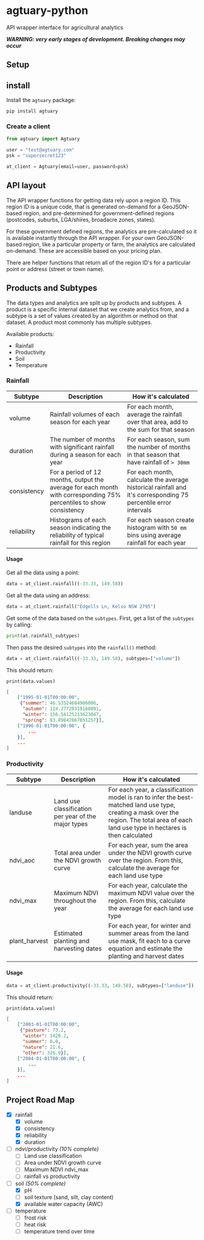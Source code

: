 # agtuary-python

API wrapper interface for agricultural analytics 

***WARNING: very early stages of development. Breaking changes may occur***

## Setup

## install

Install the `agtuary` package:

```
pip install agtuary
```

### Create a client


```python
from agtuary import Agtuary

user = "test@agtuary.com"
psk = "supersecret123"

at_client = Agtuary(email=user, password=psk)
```

## API layout

The API wrapper functions for getting data rely upon a region ID. This region ID is a unique code, that is generated on-demand for a GeoJSON-based region, and pre-determined for government-defined regions (postcodes, suburbs, LGA/shires, broadacre zones, states). 

For these government defined regions, the analytics are pre-calculated so it is available instantly through the API wrapper. For your own GeoJSON-based region, like a particular property or farm, the analytics are calculated on-demand. These are accessible based on your pricing plan.

There are helper functions that return all of the region ID's for a particular point or address (street or town name).


## Products and Subtypes

The data types and analytics are split up by products and subtypes. A product is a specific internal dataset that we create analytics from, and a subtype is a set of values created by an algorithm or method on that dataset. A product most commonly has multiple subtypes.

Available products:

- Rainfall
- Productivity
- Soil
- Temperature

### Rainfall


|Subtype|Description|How it's calculated|
|---|---|---|
|volume|Rainfall volumes of each season for each year|For each month, average the rainfall over that area, add to the sum for that season|
|duration|The number of months with significant rainfall during a season for each year|For each season, sum the number of months in that season that have rainfall of `> 30mm`|
consistency|For a period of 12 months, output the average for each month with corresponding 75% percentiles to show consistency|For each month, calculate the average historical rainfall and it's corresponding 75 percentile error intervals|
|reliability|Histograms of each season indicating the reliability of typical rainfall for this region|For each season create  histogram with `50 mm` bins using average rainfall for each year|

#### Usage

Get all the data using a point:

```python
data = at_client.rainfall((-33.33, 149.58))
```

Get all the data using an address:

```python
data = at_client.rainfall("Edgells Ln, Kelso NSW 2795")
```

Get some of the data based on the `subtypes`. First, get a list of the `subtypes` by calling:

```python
print(at.rainfall_subtypes)
```

Then pass the desired `subtypes` into the `rainfall()` method:

```python
data = at_client.rainfall((-33.33, 149.58), subtypes=["volume"])
```

This should return:

`print(data.values)`

```json
[
    ["1995-01-01T00:00:00",
     {"summer": 46.53524684906006,
      "autumn": 114.27728319168091,
      "winter": 156.54125213623047,
      "spring": 83.89842867851257}],
    ["1996-01-01T00:00:00", {
        ...
    }],
    ...
]
```

### Productivity

|Subtype|Description|How it's calculated|
|---|---|---|
|landuse|Land use classification per year of the major types|For each year, a classification model is ran to infer the best-matched land use type, creating a mask over the region. The total area of each land use type in hectares is then calculated |
|ndvi_aoc|Total area under the NDVI growth curve|For each year, sum the area under the NDVI growth curve over the region. From this, calculate the average for each land use type|
|ndvi_max|Maximum NDVI throughout the year|For each year, calculate the maximum NDVI value over the region. From this, calculate the average for each land use type| 
|plant_harvest|Estimated planting and harvesting dates|For each year, for winter and summer areas from the land use mask, fit each to a curve equation and estimate the planting and harvest dates| 

#### Usage

```python
data = at_client.productivity((-33.33, 149.58), subtypes=["landuse"])
```

This should return:

`print(data.values)`

```json
[
    ["2003-01-01T00:00:00",
     {"pasture": 73.2,
      "winter": 1420.2,
      "summer": 0.0,
      "nature": 21.6,
      "other": 326.9}],
    ["2004-01-01T00:00:00", {
        ...
    }],
    ...
]
```

## Project Road Map

- [x] rainfall
    - [x] volume
    - [x] consistency
    - [x] reliability
    - [x] duration
- [ ] ndvi/productivity *(10% complete)*
    - [ ] Land use classification
    - [ ] Area under NDVI growth curve
    - [ ] Maximum NDVI ndvi_max
    - [ ] rainfall vs productivity
- [ ] soil *(50% complete)*
    - [x] pH
    - [ ] soil texture (sand, silt, clay content)
    - [x] available water capacity (AWC)
- [ ] temperature
    - [ ] frost risk
    - [ ] heat risk
    - [ ] temperature trend over time
